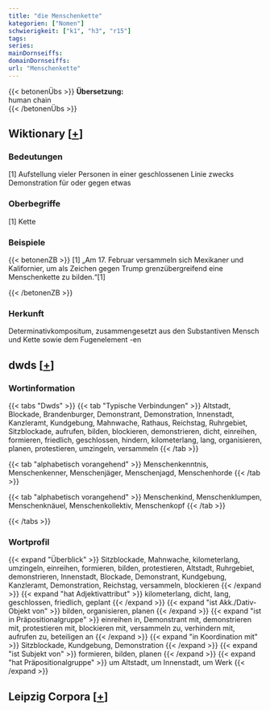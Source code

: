 ```yaml
---
title: "die Menschenkette"
kategorien: ["Nomen"]
schwierigkeit: ["k1", "h3", "r15"]
tags:
series:
mainDornseiffs:
domainDornseiffs:
url: "Menschenkette"
---
```


{{< betonenÜbs >}}
**Übersetzung:**  
human chain  
{{< /betonenÜbs >}}

## Wiktionary [[+](https://de.wiktionary.org/wiki/Menschenkette)]

### Bedeutungen
[1] Aufstellung vieler Personen in einer geschlossenen Linie zwecks Demonstration für oder gegen etwas  

### Oberbegriffe
[1] Kette  

### Beispiele
{{< betonenZB >}}
[1] „Am 17. Februar versammeln sich Mexikaner und Kalifornier, um als Zeichen gegen Trump grenzübergreifend eine Menschenkette zu bilden.“[1]  

{{< /betonenZB >}}
### Herkunft
Determinativkompositum, zusammengesetzt aus den Substantiven Mensch und Kette sowie dem Fugenelement -en  



## dwds [[+](https://www.dwds.de/wb/Menschenkette)]

### Wortinformation
{{< tabs "Dwds" >}}
{{< tab "Typische Verbindungen" >}}
Altstadt, Blockade, Brandenburger, Demonstrant, Demonstration, Innenstadt, Kanzleramt, Kundgebung, Mahnwache, Rathaus, Reichstag, Ruhrgebiet, Sitzblockade, aufrufen, bilden, blockieren, demonstrieren, dicht, einreihen, formieren, friedlich, geschlossen, hindern, kilometerlang, lang, organisieren, planen, protestieren, umzingeln, versammeln
{{< /tab >}}

{{< tab "alphabetisch vorangehend" >}}
Menschenkenntnis, Menschenkenner, Menschenjäger, Menschenjagd, Menschenhorde
{{< /tab >}}

{{< tab "alphabetisch vorangehend" >}}
Menschenkind, Menschenklumpen, Menschenknäuel, Menschenkollektiv, Menschenkopf
{{< /tab >}}

{{< /tabs >}}

### Wortprofil
{{< expand "Überblick" >}} Sitzblockade, Mahnwache, kilometerlang, umzingeln, einreihen, formieren, bilden, protestieren, Altstadt, Ruhrgebiet, demonstrieren, Innenstadt, Blockade, Demonstrant, Kundgebung, Kanzleramt, Demonstration, Reichstag, versammeln, blockieren {{< /expand >}}
{{< expand "hat Adjektivattribut" >}} kilometerlang, dicht, lang, geschlossen, friedlich, geplant {{< /expand >}}
{{< expand "ist Akk./Dativ-Objekt von" >}} bilden, organisieren, planen {{< /expand >}}
{{< expand "ist in Präpositionalgruppe" >}} einreihen in, Demonstrant mit, demonstrieren mit, protestieren mit, blockieren mit, versammeln zu, verhindern mit, aufrufen zu, beteiligen an {{< /expand >}}
{{< expand "in Koordination mit" >}} Sitzblockade, Kundgebung, Demonstration {{< /expand >}}
{{< expand "ist Subjekt von" >}} formieren, bilden, planen {{< /expand >}}
{{< expand "hat Präpositionalgruppe" >}} um Altstadt, um Innenstadt, um Werk {{< /expand >}}

## Leipzig Corpora [[+](https://corpora.uni-leipzig.de/en/res?word=Menschenkette&corpusId=deu_newscrawl-public_2018)]

